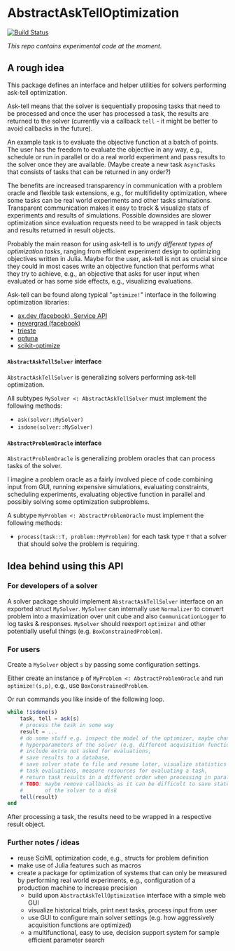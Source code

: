 # AbstractAskTellOptimization

[![Build Status](https://github.com/samuelbelko/AbstractAskTellOptimization.jl/actions/workflows/CI.yml/badge.svg?branch=)](https://github.com/samuelbelko/AbstractAskTellOptimization.jl/actions/workflows/CI.yml?query=branch%3A)

*This repo contains experimental code at the moment.*

## A rough idea

This package defines an interface and helper utilities for solvers performing ask-tell optimization.

Ask-tell means that the solver is sequentially proposing tasks that need to be processed and once the user has processed a task, the results are returned to the solver (currently via a callback `tell` - it might be better to avoid callbacks in the future).

An example task is to evaluate the objective function at a batch of points. The user has the freedom to evaluate the objective in any way, e.g., schedule or run in parallel or do a real world experiment and pass results to the solver once they are available. (Maybe create a new task `AsyncTasks` that consists of tasks that can be returned in any order?)

The benefits are increased transparency in communication with a problem oracle and flexible task extensions, e.g., for multifidelity optimization, where some tasks can be real world experiments and other tasks simulations. Transparent communication makes it easy to track & visualize stats of experiments and results of simulations.
Possible downsides are slower optimization since evaluation requests need to be wrapped in task objects and results returned in result objects.

Probably the main reason for using ask-tell is to *unify different types of optimization tasks*, ranging from efficient experiment design to optimizing objectives written in Julia. Maybe for the user, ask-tell is not as crucial since they could in most cases write an objective function that performs what they try to achieve, e.g., an objective that asks for user input when evaluated or has some side effects, e.g., visualizing evaluations.

Ask-tell can be found along typical "`optimize!`" interface in the following optimization libraries:
- [ax.dev (facebook), Service API](https://ax.dev/docs/api.html)
- [nevergrad (facebook)](https://facebookresearch.github.io/nevergrad/optimization.html#ask-and-tell-interface)
- [trieste](https://secondmind-labs.github.io/trieste/2.0.0/notebooks/ask_tell_optimization.html)
- [optuna](https://optuna.readthedocs.io/en/stable/tutorial/20_recipes/009_ask_and_tell.html)
- [scikit-optimize](https://scikit-optimize.github.io/stable/auto_examples/ask-and-tell.html)

#### `AbstractAskTellSolver` interface

`AbstractAskTellSolver` is generalizing solvers performing ask-tell optimization.

All subtypes `MySolver <: AbstractAskTellSolver` must implement the following methods:
- `ask(solver::MySolver)`
- `isdone(solver::MySolver)`

#### `AbstractProblemOracle` interface

`AbstractProblemOracle` is generalizing problem oracles that can process tasks of the solver.

I imagine a problem oracle as a fairly involved piece of code combining input from GUI, running expensive simulations, evaluating constraints, scheduling experiments, evaluating objective function in parallel and possibly solving some optimization subproblems.

A subtype `MyProblem <: AbstractProblemOracle` must implement the following methods:
- `process(task::T, problem::MyProblem)`
for each task type `T` that a solver that should solve the problem is requiring.

## Idea behind using this API

### For developers of a solver

A solver package should implement `AbstractAskTellSolver` interface on an exported struct `MySolver`. `MySolver` can internally use `Normalizer` to convert problem into a maximization over unit cube and also `CommunicationLogger` to log tasks & responses. `MySolver` should reexport `optimize!` and other potentially useful things (e.g. `BoxConstrainedProblem`).

### For users

Create a `MySolver` object `s` by passing some configuration settings. 

Either create an instance `p` of `MyProblem <: AbstractProblemOracle` and run `optimize!(s,p)`, e.g., use `BoxConstrainedProblem`. 

Or run commands you like inside of the following loop.

```Julia
while !isdone(s)
    task, tell = ask(s)
    # process the task in some way
    result = ...  
    # do some stuff e.g. inspect the model of the optimizer, maybe change some 
    # hyperparameters of the solver (e.g. different acquisition function), 
    # include extra not asked for evaluations,
    # save results to a database,
    # save solver state to file and resume later, visualize statistics of 
    # task evaluations, measure resources for evaluating a task,
    # return task results in a different order when processing in parallel
    # TODO: maybe remove callbacks as it can be difficult to save state 
    #       of the solver to a disk
    tell(result)
end
```

After processing a task, the results need to be wrapped in a respective result object.

### Further notes / ideas

- reuse SciML optimization code, e.g., structs for problem definition
- make use of Julia features such as macros
- create a package for optimization of systems that can only be measured by performing real world experiments, e.g., configuration of a production machine to increase precision
  - build upon `AbstractAskTellOptimization` interface with a simple web GUI
  - visualize historical trials, print next tasks, process input from user
  - use GUI to configure main solver settings (e.g. how aggressively acquisition functions are optimized)
  - a multifunctional, easy to use, decision support system for sample efficient parameter search